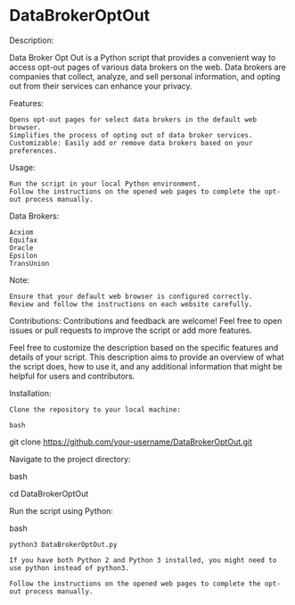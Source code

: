 # DataBrokerOptOut

Description:

Data Broker Opt Out is a Python script that provides a convenient way to access opt-out pages of various data brokers on the web. Data brokers are companies that collect, analyze, and sell personal information, and opting out from their services can enhance your privacy.

Features:

    Opens opt-out pages for select data brokers in the default web browser.
    Simplifies the process of opting out of data broker services.
    Customizable: Easily add or remove data brokers based on your preferences.

Usage:

    Run the script in your local Python environment.
    Follow the instructions on the opened web pages to complete the opt-out process manually.

Data Brokers:

    Acxiom
    Equifax
    Oracle
    Epsilon
    TransUnion

Note:

    Ensure that your default web browser is configured correctly.
    Review and follow the instructions on each website carefully.

Contributions:
Contributions and feedback are welcome! Feel free to open issues or pull requests to improve the script or add more features.

Feel free to customize the description based on the specific features and details of your script. This description aims to provide an overview of what the script does, how to use it, and any additional information that might be helpful for users and contributors.

Installation:

    Clone the repository to your local machine:

    bash

git clone https://github.com/your-username/DataBrokerOptOut.git

Navigate to the project directory:

bash

cd DataBrokerOptOut

Run the script using Python:

bash

    python3 DataBrokerOptOut.py

    If you have both Python 2 and Python 3 installed, you might need to use python instead of python3.

    Follow the instructions on the opened web pages to complete the opt-out process manually.
    
